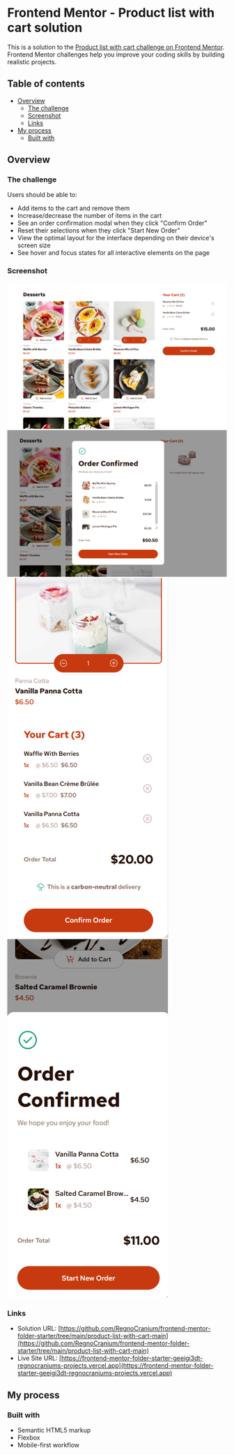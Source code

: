 # Frontend Mentor - Product list with cart solution

This is a solution to the [Product list with cart challenge on Frontend Mentor](https://www.frontendmentor.io/challenges/product-list-with-cart-5MmqLVAp_d). Frontend Mentor challenges help you improve your coding skills by building realistic projects.

## Table of contents

- [Overview](#overview)
  - [The challenge](#the-challenge)
  - [Screenshot](#screenshot)
  - [Links](#links)
- [My process](#my-process)
  - [Built with](#built-with)

## Overview

### The challenge

Users should be able to:

- Add items to the cart and remove them
- Increase/decrease the number of items in the cart
- See an order confirmation modal when they click "Confirm Order"
- Reset their selections when they click "Start New Order"
- View the optimal layout for the interface depending on their device's screen size
- See hover and focus states for all interactive elements on the page

### Screenshot

![Desktop](./Screenshot_1.png)
![Desktop Cart](./Screenshot_2.png)
![Mobile](./Screenshot_3.png)
![Mobile Cart](./Screenshot_4.png)

### Links

- Solution URL: [https://github.com/RegnoCranium/frontend-mentor-folder-starter/tree/main/product-list-with-cart-main](https://github.com/RegnoCranium/frontend-mentor-folder-starter/tree/main/product-list-with-cart-main)
- Live Site URL: [https://frontend-mentor-folder-starter-geeigi3dt-regnocraniums-projects.vercel.app](https://frontend-mentor-folder-starter-geeigi3dt-regnocraniums-projects.vercel.app)

## My process

### Built with

- Semantic HTML5 markup
- Flexbox
- Mobile-first workflow
